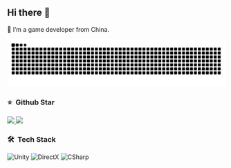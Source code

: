 ## Hi there 👋

🌱 I’m a game developer from China.

<picture height="300px">
  <source media="(prefers-color-scheme: dark)" srcset="https://raw.githubusercontent.com/michaelchern/michaelchern/output/github-contribution-grid-snake-dark.svg">
  <source media="(prefers-color-scheme: light)" srcset="https://raw.githubusercontent.com/michaelchern/michaelchern/output/github-contribution-grid-snake.svg">
  <img alt="github contribution grid snake animation" src="https://raw.githubusercontent.com/michaelchern/michaelchern/output/github-contribution-grid-snake.svg">
</picture>

### ⭐️ &nbsp;Github Star
<a align="center" href="https://michaelchern.github.io/">
<img height="150px" src="https://github-readme-stats.vercel.app/api?username=michaelchern&hide=html&hide_title=true&layout=compact&" />
<img height="150px" src="https://github-readme-stats.vercel.app/api/top-langs/?username=michaelchern&hide=html&hide_title=true&layout=compact&langs_count=6" />
</a>

### 🛠 &nbsp;Tech Stack
![Unity](https://img.shields.io/badge/-Unity-000?&logo=Unity)
![DirectX](https://img.shields.io/badge/-DirectX-000?&logo=windows)
![CSharp](https://img.shields.io/badge/-CSharp-000?&logo=CSharp)